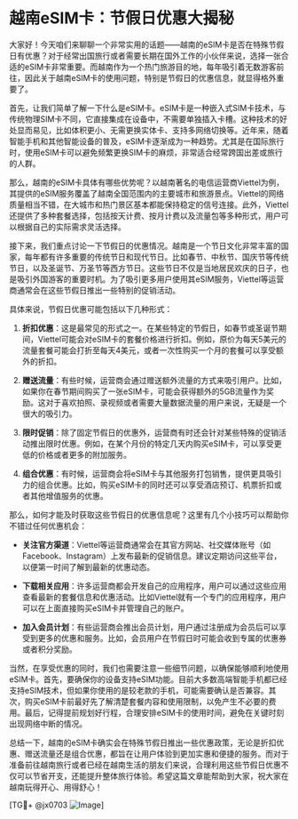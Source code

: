 # 越南eSIM卡：节假日优惠大揭秘

大家好！今天咱们来聊聊一个非常实用的话题——越南的eSIM卡是否在特殊节假日有优惠？对于经常出国旅行或者需要长期在国外工作的小伙伴来说，选择一张合适的eSIM卡非常重要。而越南作为一个热门旅游目的地，每年吸引着无数游客前往，因此关于越南eSIM卡的使用问题，特别是节假日的优惠信息，就显得格外重要了。

首先，让我们简单了解一下什么是eSIM卡。eSIM卡是一种嵌入式SIM卡技术，与传统物理SIM卡不同，它直接集成在设备中，不需要单独插入卡槽。这种技术的好处显而易见，比如体积更小、无需更换实体卡、支持多网络切换等。近年来，随着智能手机和其他智能设备的普及，eSIM卡逐渐成为一种趋势。尤其是在国际旅行时，使用eSIM卡可以避免频繁更换SIM卡的麻烦，非常适合经常跨国出差或旅行的人群。

那么，越南的eSIM卡具体有哪些优势呢？以越南著名的电信运营商Viettel为例，其提供的eSIM服务覆盖了越南全国范围内的主要城市和旅游景点。Viettel的网络质量相当不错，在大城市和热门景区基本都能保持稳定的信号连接。此外，Viettel还提供了多种套餐选择，包括按天计费、按月计费以及流量包等多种形式，用户可以根据自己的实际需求灵活选择。

接下来，我们重点讨论一下节假日的优惠情况。越南是一个节日文化非常丰富的国家，每年都有许多重要的传统节日和现代节日。比如春节、中秋节、国庆节等传统节日，以及圣诞节、万圣节等西方节日。这些节日不仅是当地居民欢庆的日子，也是吸引外国游客的重要时机。为了吸引更多用户使用其eSIM服务，Viettel等运营商通常会在这些节假日推出一些特别的促销活动。

具体来说，节假日优惠可能包括以下几种形式：

1. **折扣优惠**：这是最常见的形式之一。在某些特定的节假日，如春节或圣诞节期间，Viettel可能会对eSIM卡的套餐价格进行折扣。例如，原价为每天5美元的流量套餐可能会打折至每天4美元，或者一次性购买一个月的套餐可以享受额外的折扣。

2. **赠送流量**：有些时候，运营商会通过赠送额外流量的方式来吸引用户。比如，如果你在春节期间购买了一张eSIM卡，可能会获得额外的5GB流量作为奖励。这对于喜欢拍照、录视频或者需要大量数据流量的用户来说，无疑是一个很大的吸引力。

3. **限时促销**：除了固定节假日的优惠外，运营商有时还会针对某些特殊的促销活动推出限时优惠。例如，在某个月份的特定几天内购买eSIM卡，可以享受更低的价格或者更多的附加服务。

4. **组合优惠**：有时候，运营商会将eSIM卡与其他服务打包销售，提供更具吸引力的组合优惠。比如，购买eSIM卡的同时还可以享受酒店预订、机票折扣或者其他增值服务的优惠。

那么，如何才能及时获取这些节假日的优惠信息呢？这里有几个小技巧可以帮助你不错过任何优惠机会：

- **关注官方渠道**：Viettel等运营商通常会在其官方网站、社交媒体账号（如Facebook、Instagram）上发布最新的促销信息。建议定期访问这些平台，以便第一时间了解到最新的优惠动态。
  
- **下载相关应用**：许多运营商都会开发自己的应用程序，用户可以通过这些应用查看最新的套餐信息和优惠活动。比如Viettel就有一个专门的应用程序，用户可以在上面直接购买eSIM卡并管理自己的账户。

- **加入会员计划**：有些运营商会推出会员计划，用户通过注册成为会员后可以享受到更多的优惠和服务。比如，会员用户在节假日时可能会收到专属的优惠券或者积分奖励。

当然，在享受优惠的同时，我们也需要注意一些细节问题，以确保能够顺利地使用eSIM卡。首先，要确保你的设备支持eSIM功能。目前大多数高端智能手机都已经支持eSIM技术，但如果你使用的是较老款的手机，可能需要确认是否兼容。其次，购买eSIM卡前最好先了解清楚套餐内容和使用限制，以免产生不必要的费用。最后，记得提前规划好行程，合理安排eSIM卡的使用时间，避免在关键时刻出现网络中断的情况。

总结一下，越南的eSIM卡确实会在特殊节假日推出一些优惠政策，无论是折扣优惠、赠送流量还是组合优惠，都旨在让用户体验到更加实惠和便捷的服务。而对于准备前往越南旅行或者已经在越南生活的朋友们来说，合理利用这些节假日优惠不仅可以节省开支，还能提升整体旅行体验。希望这篇文章能帮助到大家，祝大家在越南玩得开心、用得舒心！

[TG💪+ @jx0703 ![Image](https://github.com/user-attachments/assets/dbca1d08-cadb-493c-b0ec-ad6f7a83f270)]